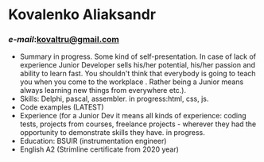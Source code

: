 # Kovalenko Aliaksandr #
### *e-mail*:kovaltru@gmail.com ###
- Summary in progress.
Some kind of self-presentation. In case of lack of experience  Junior Developer sells his/her potential, his/her passion and ability to learn fast. You shouldn't think that everybody is going to teach you when you come to the workplace . Rather being a Junior means always
learning new things from everywhere etc.).
- Skills: Delphi, pascal, assembler. in progress:html, css, js.
- Code examples (LATEST)
- Experience (for a Junior Dev it means all kinds of experience: coding tests, projects from courses,
freelance projects - wherever they had the opportunity to demonstrate skills they have.
in progress.
- Education: BSUIR (instrumentation engineer)
- English A2 (Strimline certificate from 2020 year)